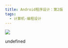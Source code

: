 ```yaml
---
title: Android程序设计：第2版
tags:
  - 计算机-编程设计
---
```


![](https://wfqqreader-1252317822.image.myqcloud.com/cover/989/621989/s_621989.jpg)

undefined
